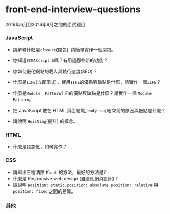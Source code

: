 # front-end-interview-questions

2016年6月到2016年8月之間的面試題目

### JavaScript
- 請解釋什麼是`closure`(閉包), 請簡單實作一個閉包。

- 你知道`ECMAScript 6`嗎？有用過那些新的功能？

- 你如何優化網站的載入與執行速度(SEO)？

- 什麼是`IIFE`(立即函式)，使用`IIFE`的優點與缺點是什麼，請實作一個`IIFE`？

- 什麼是`Module  Pattern`? 它的優點與缺點是什麼？請實作一個 `Module Pattern`。

- 把 JavaScript 放在 HTML 頁面結尾, `body tag` 結束前的原因與優點是什麼？

- 請說明 `Hoisting`(提升) 的概念。

### HTML

- 什麼是語意化，如何實作？

### CSS

- 請舉出三種清除 `Float` 的方法，最好的方法是?
- 什麼是 Responsive web design (自適應網頁設計) ?
- 請說明 `position: static`, `position: absolute`, `position: relative` 與 `position: fixed` 之間的差異。

### 其他
